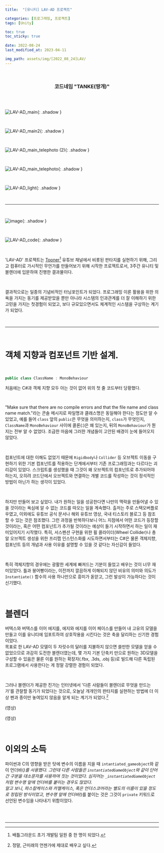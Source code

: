 ```yaml
---
title:  "[유니티] LAV-AD 프로젝트"

categories: [프로그래밍, 프로젝트]
tags: [Unity]

toc: true
toc_sticky: true
 
date: 2022-08-24
last_modified_at: 2023-04-11

img_path: assets/img/[2022_08_24]LAV/
---
```


<br>

### **<center>코드네임 "TANKE(땅개)"</center>**

<br>
<br>

![LAV-AD_main](https://user-images.githubusercontent.com/96360829/210505297-db1abb36-fe5c-463c-a24c-61c349bf78a2.png){: .shadow }

<br>

![LAV-AD_main2](https://user-images.githubusercontent.com/96360829/231111367-711ce423-a34d-46b4-bd31-fcc6e3f86b8f.png){: .shadow }

<br>

![LAV-AD_main_telephoto (2)](https://user-images.githubusercontent.com/96360829/210505309-6b87adf1-3b3d-41dc-bcc2-a4cb72d9f66e.png){: .shadow }

<br>

![LAV-AD_main_telephoto](https://user-images.githubusercontent.com/96360829/210505313-d1de754b-f0e1-4e98-a1a6-39bfd03a3994.png){: .shadow }

<br>

![LAV-AD_light](https://user-images.githubusercontent.com/96360829/231114066-df8a2b04-3cc0-4339-8d98-a6f39e7cbffe.gif){: .shadow }

<br>

---

<br>

![image](https://user-images.githubusercontent.com/96360829/215330386-4e1f65f2-27e9-4582-856a-74de43852f30.png){: .shadow }

<br>

![LAV-AD_code](https://user-images.githubusercontent.com/96360829/231112934-62cbcc1b-8748-4275-9a2c-c402ed2da2d7.png){: .shadow }

<br>

'LAV-AD' 프로젝트는 [Tooner](https://www.youtube.com/@tooner/videos)[^1] 유튜브 채널에서 비롯된 판타지를 실현하기 위해, 그리고 컴퓨터로 가시적인 무언가를 만들어보기 위해 시작한 프로젝트로서, 3주간 유니티 및 블렌더에 입문하여 진행한 결과물이다.

<br>

결과적으로는 일종의 기념비적인 터닝포인트가 되었다. 프로그래밍 이론 활용을 위한 의욕을 가지는 동기를 제공받았을 뿐만 아니라 시스템의 인과관계를 더 잘 이해하기 위한 고민을 가지는 첫경험이 되었고, 보다 규모있으면서도 체계적인 시스템을 구상하는 계기가 되었다.

<br>

---

<br>

# 객체 지향과 컴포넌트 기반 설계.

<br>

```cs
public class ClassName : MonoBehaviour
```

처음에는 C#과 객체 지향 모두 아는 것이 없어 위의 첫 줄 코드부터 당황했다.

<br>

"Make sure that there are no compile errors and that the file name and class name match."라는 콘솔 메시지로 파일명과 클래스명은 동일해야 한다는 정도만 알 수 있었고, 예를 들어 `class` 앞의 `public`은 무엇을 의미하는지, `class`가 무엇인지, `ClassName`과 `MonoBehaviour` 사이에 콜론(:)은 왜 있는지, 뒤의 `MonoBehaviour`가 뭔지는 전부 알 수 없었다. 조급한 마음에 그러한 개념들이 고안된 배경이 눈에 들어오지 않았다.

<br>

컴포넌트에 대한 이해도 없었기 때문에 `Rigidbody`나 `Collider` 등 오브젝트 이동을 구현하기 위한 기본 컴포넌트를 적용하는 단계에서부터 기존 프로그래밍과는 다르다는 괴리감이 있었다. 스크립트를 생성했을 때 그것이 왜 오브젝트의 컴포넌트로 추가되어야 하는지, 오히려 코드단에서 오브젝트와 연결하는 개별 코드를 작성하는 것이 정석적인 방법이 아닌가 하는 생각이 있었다.

<br>

하지만 만들어 보고 싶었다. 내가 원하는 일을 성공한다면 나만의 맥락을 만들어낼 수 있을 것이라는 욕심에 알 수 없는 코드를 따오는 일을 계속했다. 출저는 주로 스택오버플로우였고, 이외에도 유튜브 공식 문서나 해외 유튜브 영상, 국내 티스토리 블로그 등 참조할 수 있는 것은 참조했다. 그런 과정을 반복하다보니 어느 지점에서 어떤 코드가 등장할 것이라는, 혹은 어떤 컴포넌트가 추가될 것이라는 예상이 들기 시작하면서 하는 일이 재미있어지기 시작했다. 특히, 서스펜션 구현을 위한 휠 콜라이더(Wheel Collider)나 총알 오브젝트 생성을 위한 프리팹 인스턴스화를 시도하면서부터는 C#은 물론 객체지향, 컴포넌트 등의 개념과 사용 이유를 설명할 수 있을 것 같다는 자신감이 들었다.

<br>

특히 객체지향의 경우에는 광활한 세계에 빠져드는 기분이 들었고 배우는 것이 너무 재미있었다. 틀과 붕어빵이라는, 이전까지 깔끔하게 이해되지 않던 비유의 의미와 의도가 `Instantiate()` 함수의 사용 하나만으로 흥미가 돋앋고, 그런 발상이 가능하다는 것이 신기했다.  

<br>

# 블렌더

버텍스와 버텍스를 이어 에지를, 에지와 에지를 이어 페이스를 만들어 내 고유의 모델을 만들고 이를 유니티에 임포트하여 상호작용을 시킨다는 것은 축을 달리하는  신기한 경험이었다.  
목표로 한 LAV-AD 모델이 두 자릿수의 달러를 지불하지 않으면 쓸만한 모델을 얻을 수 없었으므로 과감히 도전한 블렌더였는데, 몇 가지 기본 단축키 만으로 원하는 3D모델을 구성할 수 있음은 물론 이를 원하는 확장자(.fbx, .3ds, .obj 등)로 빌드해 다른 독립된 프로그램에서 사용한다는 게 정말 강렬한 경험이 되었다.

<br>

그러나 블렌더가 제공한 진가는 인터넷에서 '다른 사람들이 블렌더로 무엇을 만드는가'를 관찰할 동기가 되었다는 것으로, 오늘날 개개인의 판타지를 실현하는 방법에 더 이상 펜과 종이만 놓여있지 않음을 알게 되는 계기가 되었다.[^2]

(영상)

(영상)

<br>

# 이외의 소득

파이썬과 C의 영향을 받은 탓에 변수의 이름을 지을 때 `intantiated_gameobject`와 같이 언더바(_)를 사용했다. 그런데 다른 사람들은 `instantiatedGameObject`와 같이 단어간 구분을 대소문자를 사용하여 짓는 것이었다. 심지어는 `_instantiatedGameObject`처럼 변수명 앞에 언더바를 붙이는 경우도 많았다.  
알고 보니, 파스칼케이스와 카멜케이스, 혹은 언더스코어라는 별도의 이름이 있을 정도로 정립된 방식이었고, 변수명 앞에 언더바(_)를 붙이는 것은 그것이 `private` 키워드로 선언된 변수임을 나타내기 위함이었다.

<br>

<br>

---
[^1]: 배틀그라운드 초기 개발팀 일원 중 한 명이 되었다.
[^2]: 정말, 근미래의 언젠가에 제대로 배우고 싶다.

<!--

그 주체가 나라는 점도 좋았다. 마치 하청업체(유니티)에게 명세서와 설계도를 함께 보내어 생산을 주문하는 느낌이었다.

2023.04.11<br>
종래의 전통적인 구글링만으로 맨땅에 헤딩하듯이 비결을 알아내는 시대가 저물고 인공지능을 이용해 효율적으로 탐색하는 시대가 온 오늘날, 그러한 경험의 사실상의 막차를 탔다는 것에 대해 미묘한 감정이 있다.  
"좀 더 일찍 등장하지" 싶으면서도 시대가 변화하고 있음을 느끼고 기술발전에 관심을 가지는 계기가 되었음을 생각하면 위안이 된다.

-->